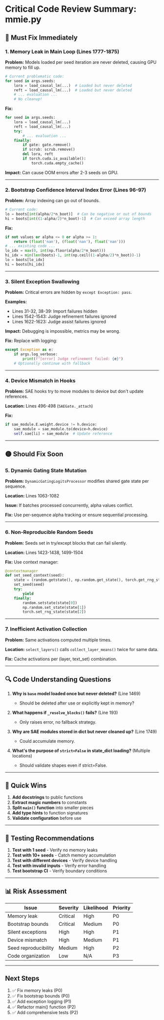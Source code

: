 # Critical Code Review Summary: mmie.py

## 🔴 Must Fix Immediately

### 1. Memory Leak in Main Loop (Lines 1777-1875)
**Problem:** Models loaded per seed iteration are never deleted, causing GPU memory to fill up.

```python
# Current problematic code:
for seed in args.seeds:
    lora = load_causal_lm(...)  # Loaded but never deleted
    reft = load_causal_lm(...)  # Loaded but never deleted
    # ... evaluation ...
    # No cleanup!
```

**Fix:**
```python
for seed in args.seeds:
    lora = load_causal_lm(...)
    reft = load_causal_lm(...)
    try:
        # ... evaluation ...
    finally:
        if gate: gate.remove()
        if scrub: scrub.remove()
        del lora, reft
        if torch.cuda.is_available():
            torch.cuda.empty_cache()
```

**Impact:** Can cause OOM errors after 2-3 seeds on GPU.

---

### 2. Bootstrap Confidence Interval Index Error (Lines 96-97)
**Problem:** Array indexing can go out of bounds.

```python
# Current code:
lo = boots[int(alpha/2*n_boot)]  # Can be negative or out of bounds
hi = boots[int((1-alpha/2)*n_boot)-1]  # Can exceed array length
```

**Fix:**
```python
if not values or alpha <= 0 or alpha >= 1:
    return (float('nan'), (float('nan'), float('nan')))
# ... existing code ...
lo_idx = max(0, int(np.floor(alpha/2*n_boot)))
hi_idx = min(len(boots)-1, int(np.ceil((1-alpha/2)*n_boot))-1)
lo = boots[lo_idx]
hi = boots[hi_idx]
```

---

### 3. Silent Exception Swallowing
**Problem:** Critical errors are hidden by `except Exception: pass`.

**Examples:**
- Lines 31-32, 38-39: Import failures hidden
- Lines 1542-1543: Judge refinement failures ignored
- Lines 1622-1623: Judge assist failures ignored

**Impact:** Debugging is impossible, metrics may be wrong.

**Fix:** Replace with logging:
```python
except Exception as e:
    if args.log_verbose:
        print(f"[error] Judge refinement failed: {e}")
    # Optionally continue with fallback
```

---

### 4. Device Mismatch in Hooks
**Problem:** SAE hooks try to move modules to device but don't update references.

**Location:** Lines 496-498 (`SAEGate._attach`)

**Fix:**
```python
if sae_module.E.weight.device != h.device:
    sae_module = sae_module.to(device=h.device)
    self.sae[li] = sae_module  # Update reference
```

---

## 🟡 Should Fix Soon

### 5. Dynamic Gating State Mutation
**Problem:** `DynamicGatingLogitsProcessor` modifies shared gate state per sequence.

**Location:** Lines 1063-1082

**Issue:** If batches processed concurrently, alpha values conflict.

**Fix:** Use per-sequence alpha tracking or ensure sequential processing.

---

### 6. Non-Reproducible Random Seeds
**Problem:** Seeds set in try/except blocks that can fail silently.

**Location:** Lines 1423-1438, 1499-1504

**Fix:** Use context manager:
```python
@contextmanager
def set_seed_context(seed):
    state = (random.getstate(), np.random.get_state(), torch.get_rng_state())
    set_seed(seed)
    try:
        yield
    finally:
        random.setstate(state[0])
        np.random.set_state(state[1])
        torch.set_rng_state(state[2])
```

---

### 7. Inefficient Activation Collection
**Problem:** Same activations computed multiple times.

**Location:** `select_layers()` calls `collect_layer_means()` twice for same data.

**Fix:** Cache activations per (layer, text_set) combination.

---

## 🔍 Code Understanding Questions

1. **Why is `base` model loaded once but never deleted?** (Line 1469)
   - Should be deleted after use or explicitly kept in memory?

2. **What happens if `_resolve_blocks()` fails?** (Line 193)
   - Only raises error, no fallback strategy.

3. **Why are SAE modules stored in dict but never cleaned up?** (Line 1749)
   - Could accumulate memory.

4. **What's the purpose of `strict=False` in state_dict loading?** (Multiple locations)
   - Should validate shapes even if strict=False.

---

## 📝 Quick Wins

1. **Add docstrings** to public functions
2. **Extract magic numbers** to constants
3. **Split `main()` function** into smaller pieces
4. **Add type hints** to function signatures
5. **Validate configuration** before use

---

## 🎯 Testing Recommendations

1. **Test with 1 seed** - Verify no memory leaks
2. **Test with 10+ seeds** - Catch memory accumulation
3. **Test with different devices** - Verify device handling
4. **Test with invalid inputs** - Verify error handling
5. **Test bootstrap CI** - Verify boundary conditions

---

## 📊 Risk Assessment

| Issue | Severity | Likelihood | Priority |
|-------|----------|------------|----------|
| Memory leak | Critical | High | P0 |
| Bootstrap bounds | Critical | Medium | P0 |
| Silent exceptions | High | High | P1 |
| Device mismatch | High | Medium | P1 |
| Seed reproducibility | Medium | High | P2 |
| Code organization | Low | N/A | P3 |

---

## Next Steps

1. ✅ Fix memory leaks (P0)
2. ✅ Fix bootstrap bounds (P0)
3. ✅ Add exception logging (P1)
4. ✅ Refactor main() function (P2)
5. ✅ Add comprehensive tests (P2)

